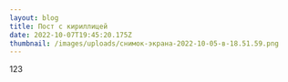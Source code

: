 ```yaml
---
layout: blog
title: Пост с кириллицей
date: 2022-10-07T19:45:20.175Z
thumbnail: /images/uploads/снимок-экрана-2022-10-05-в-18.51.59.png
---
```

1﻿23